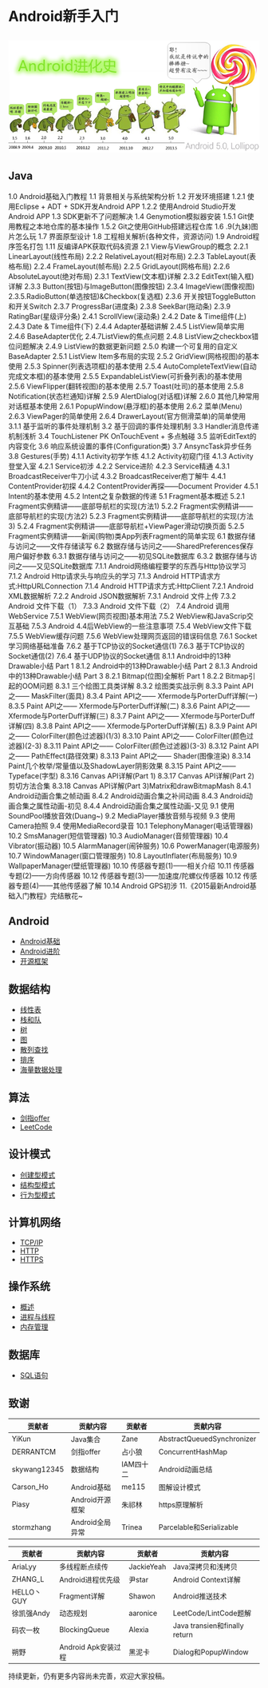 # Android新手入门

## ![](doc/img/Android进化史.png)

## Java

1.0 Android基础入门教程
1.1 背景相关与系统架构分析
1.2 开发环境搭建
1.2.1 使用Eclipse + ADT + SDK开发Android APP
1.2.2 使用Android Studio开发Android APP
1.3 SDK更新不了问题解决
1.4 Genymotion模拟器安装
1.5.1 Git使用教程之本地仓库的基本操作
1.5.2 Git之使用GitHub搭建远程仓库
1.6 .9(九妹)图片怎么玩
1.7 界面原型设计
1.8 工程相关解析(各种文件，资源访问)
1.9 Android程序签名打包
1.11 反编译APK获取代码&资源
2.1 View与ViewGroup的概念
2.2.1 LinearLayout(线性布局)
2.2.2 RelativeLayout(相对布局)
2.2.3 TableLayout(表格布局)
2.2.4 FrameLayout(帧布局)
2.2.5 GridLayout(网格布局)
2.2.6 AbsoluteLayout(绝对布局)
2.3.1 TextView(文本框)详解
2.3.2 EditText(输入框)详解
2.3.3 Button(按钮)与ImageButton(图像按钮)
2.3.4 ImageView(图像视图)
2.3.5.RadioButton(单选按钮)&Checkbox(复选框)
2.3.6 开关按钮ToggleButton和开关Switch
2.3.7 ProgressBar(进度条)
2.3.8 SeekBar(拖动条)
2.3.9 RatingBar(星级评分条)
2.4.1 ScrollView(滚动条)
2.4.2 Date & Time组件(上)
2.4.3 Date & Time组件(下)
2.4.4 Adapter基础讲解
2.4.5 ListView简单实用
2.4.6 BaseAdapter优化
2.4.7ListView的焦点问题
2.4.8 ListView之checkbox错位问题解决
2.4.9 ListView的数据更新问题
2.5.0 构建一个可复用的自定义BaseAdapter
2.5.1 ListView Item多布局的实现
2.5.2 GridView(网格视图)的基本使用
2.5.3 Spinner(列表选项框)的基本使用
2.5.4 AutoCompleteTextView(自动完成文本框)的基本使用
2.5.5 ExpandableListView(可折叠列表)的基本使用
2.5.6 ViewFlipper(翻转视图)的基本使用
2.5.7 Toast(吐司)的基本使用
2.5.8 Notification(状态栏通知)详解
2.5.9 AlertDialog(对话框)详解
2.6.0 其他几种常用对话框基本使用
2.6.1 PopupWindow(悬浮框)的基本使用
2.6.2 菜单(Menu)
2.6.3 ViewPager的简单使用
2.6.4 DrawerLayout(官方侧滑菜单)的简单使用
3.1.1 基于监听的事件处理机制
3.2 基于回调的事件处理机制
3.3 Handler消息传递机制浅析
3.4 TouchListener PK OnTouchEvent + 多点触碰
3.5 监听EditText的内容变化
3.6 响应系统设置的事件(Configuration类)
3.7 AnsyncTask异步任务
3.8 Gestures(手势)
4.1.1 Activity初学乍练
4.1.2 Activity初窥门径
4.1.3 Activity登堂入室
4.2.1 Service初涉
4.2.2 Service进阶
4.2.3 Service精通
4.3.1 BroadcastReceiver牛刀小试
4.3.2 BroadcastReceiver庖丁解牛
4.4.1 ContentProvider初探
4.4.2 ContentProvider再探——Document Provider
4.5.1 Intent的基本使用
4.5.2 Intent之复杂数据的传递
5.1 Fragment基本概述
5.2.1 Fragment实例精讲——底部导航栏的实现(方法1)
5.2.2 Fragment实例精讲——底部导航栏的实现(方法2)
5.2.3 Fragment实例精讲——底部导航栏的实现(方法3)
5.2.4 Fragment实例精讲——底部导航栏+ViewPager滑动切换页面
5.2.5 Fragment实例精讲——新闻(购物)类App列表Fragment的简单实现
6.1 数据存储与访问之——文件存储读写
6.2 数据存储与访问之——SharedPreferences保存用户偏好参数
6.3.1 数据存储与访问之——初见SQLite数据库
6.3.2 数据存储与访问之——又见SQLite数据库
7.1.1 Android网络编程要学的东西与Http协议学习
7.1.2 Android Http请求头与响应头的学习
7.1.3 Android HTTP请求方式:HttpURLConnection
7.1.4 Android HTTP请求方式:HttpClient
7.2.1 Android XML数据解析
7.2.2 Android JSON数据解析
7.3.1 Android 文件上传
7.3.2 Android 文件下载（1）
7.3.3 Android 文件下载（2）
7.4 Android 调用 WebService
7.5.1 WebView(网页视图)基本用法
7.5.2 WebView和JavaScrip交互基础
7.5.3 Android 4.4后WebView的一些注意事项
7.5.4 WebView文件下载
7.5.5 WebView缓存问题
7.5.6 WebView处理网页返回的错误码信息
7.6.1 Socket学习网络基础准备
7.6.2 基于TCP协议的Socket通信(1)
7.6.3 基于TCP协议的Socket通信(2)
7.6.4 基于UDP协议的Socket通信
8.1.1 Android中的13种Drawable小结 Part 1
8.1.2 Android中的13种Drawable小结 Part 2
8.1.3 Android中的13种Drawable小结 Part 3
8.2.1 Bitmap(位图)全解析 Part 1
8.2.2 Bitmap引起的OOM问题
8.3.1 三个绘图工具类详解
8.3.2 绘图类实战示例
8.3.3 Paint API之—— MaskFilter(面具)
8.3.4 Paint API之—— Xfermode与PorterDuff详解(一)
8.3.5 Paint API之—— Xfermode与PorterDuff详解(二)
8.3.6 Paint API之—— Xfermode与PorterDuff详解(三)
8.3.7 Paint API之—— Xfermode与PorterDuff详解(四)
8.3.8 Paint API之—— Xfermode与PorterDuff详解(五)
8.3.9 Paint API之—— ColorFilter(颜色过滤器)(1/3)
8.3.10 Paint API之—— ColorFilter(颜色过滤器)(2-3)
8.3.11 Paint API之—— ColorFilter(颜色过滤器)(3-3)
8.3.12 Paint API之—— PathEffect(路径效果)
8.3.13 Paint API之—— Shader(图像渲染)
8.3.14 Paint几个枚举/常量值以及ShadowLayer阴影效果
8.3.15 Paint API之——Typeface(字型)
8.3.16 Canvas API详解(Part 1)
8.3.17 Canvas API详解(Part 2)剪切方法合集
8.3.18 Canvas API详解(Part 3)Matrix和drawBitmapMash
8.4.1 Android动画合集之帧动画
8.4.2 Android动画合集之补间动画
8.4.3 Android动画合集之属性动画-初见
8.4.4 Android动画合集之属性动画-又见
9.1 使用SoundPool播放音效(Duang~)
9.2 MediaPlayer播放音频与视频
9.3 使用Camera拍照
9.4 使用MediaRecord录音
10.1 TelephonyManager(电话管理器)
10.2 SmsManager(短信管理器)
10.3 AudioManager(音频管理器)
10.4 Vibrator(振动器)
10.5 AlarmManager(闹钟服务)
10.6 PowerManager(电源服务)
10.7 WindowManager(窗口管理服务)
10.8 LayoutInflater(布局服务)
10.9 WallpaperManager(壁纸管理器)
10.10 传感器专题(1)——相关介绍
10.11 传感器专题(2)——方向传感器
10.12 传感器专题(3)——加速度/陀螺仪传感器
10.12 传感器专题(4)——其他传感器了解
10.14 Android GPS初涉
11.《2015最新Android基础入门教程》完结散花~

## Android

* [Android基础](doc/android/basis.md)
* [Android进阶](doc/android/advance.md)
* [开源框架](doc/android/open-source-framework.md)

## 数据结构

* [线性表](doc/data-structure/linear-list.md)
* [栈和队](doc/data-structure/stack-queue.md)
* [树](doc/data-structure/tree.md)
* [图](doc/data-structure/graph.md)
* [散列查找](doc/data-structure/hash.md)
* [排序](doc/data-structure/sort.md)
* [海量数据处理](doc/data-structure/mass_data_processing.md)

## 算法

* [剑指offer](doc/algorithm/For-offer.md)
* [LeetCode](doc/algorithm/leetcode.md)

## 设计模式

* [创建型模式](doc/design-mode/Builder-Pattern.md)
* [结构型模式](doc/design-mode/Structural-Patterns.md)
* [行为型模式](doc/design-mode/Behavioral-Pattern.md)

## 计算机网络

* [TCP/IP](doc/computer-networks/tcpip.md)
* [HTTP](doc/computer-networks/http.md)
* [HTTPS](doc/computer-networks/https.md)

## 操作系统

- [概述](doc/operating-system/summarize.md)
- [进程与线程](doc/operating-system/process-thread.md)
- [内存管理](doc/operating-system/memory-management.md)

## 数据库

- [SQL语句](doc/sql/SQL.md)

## 致谢

| 贡献者          | 贡献内容        | 贡献者    | 贡献内容                       |
| ------------ | ----------- | ------ | -------------------------- |
| YiKun        | Java集合      | Zane   | AbstractQueuedSynchronizer |
| DERRANTCM    | 剑指offer     | 占小狼    | ConcurrentHashMap          |
| skywang12345 | 数据结构        | IAM四十二 | Android动画总结                |
| Carson_Ho    | Android基础   | me115  | 图解设计模式                     |
| Piasy        | Android开源框架 | 朱祁林    | https原理解析                  |
| stormzhang   | Android全局异常 | Trinea | Parcelable和Serializable    |

| 贡献者       | 贡献内容            | 贡献者        | 贡献内容                         |
| --------- | --------------- | ---------- | ---------------------------- |
| AriaLyy   | 多线程断点续传         | JackieYeah | Java深拷贝和浅拷贝                  |
| ZHANG_L   | Android进程优先级    | 尹star      | Android Context详解            |
| HELLO丶GUY | Fragment详解      | Shawon     | Android推送技术                  |
| 徐凯强Andy   | 动态规划            | aaronice   | LeetCode/LintCode题解          |
| 码农一枚      | BlockingQueue   | Alexia     | Java transien和finally return |
| 朔野        | Android Apk安装过程 | 黑泥卡        | Dialog和PopupWindow           |

持续更新，仍有更多内容尚未完善，欢迎大家投稿。